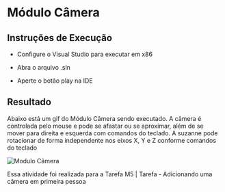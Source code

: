 # Módulo Câmera

## Instruções de Execução

- Configure o Visual Studio para executar em x86

- Abra o arquivo .sln

- Aperte o botão play na IDE

## Resultado

Abaixo está um gif do Módulo Câmera sendo executado. A câmera é controlada pelo mouse e pode se afastar ou se aproximar, além de se mover para direita e esquerda com comandos do teclado. A suzanne pode rotacionar de forma independente nos eixos X, Y e Z conforme comandos do teclado

![Modulo Câmera](modulo-camera.gif)

Essa atividade foi realizada para a Tarefa M5 | Tarefa - Adicionando uma câmera em primeira pessoa


